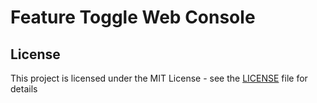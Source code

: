 # Feature Toggle Web Console

## License

This project is licensed under the MIT License - see the [LICENSE](LICENSE) file for details
